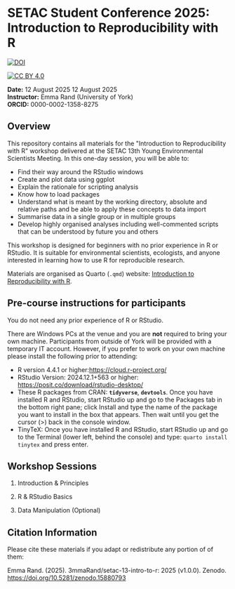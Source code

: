 
# SETAC Student Conference 2025: Introduction to Reproducibility with R
<!-- badges: start -->

<!-- zenodo badge -->

[![DOI](https://zenodo.org/badge/DOI/10.5281/zenodo.15880793.svg)](https://zenodo.org/badge/DOI/10.5281/zenodo.15880793.svg)

<!-- cc by 4.0 badge --> 

[![CC BY
4.0](https://img.shields.io/badge/License-CC%20BY%204.0-lightgrey.svg)](https://creativecommons.org/licenses/by/4.0/)

<!-- badges: end -->


**Date:** 12 August 2025 12 August 2025\
**Instructor:** Emma Rand (University of York)\
**ORCID:** 0000-0002-1358-8275

## Overview

This repository contains all materials for the "Introduction to
Reproducibility with R" workshop delivered at the SETAC 13th Young
Environmental Scientists Meeting. In this one-day session, you will be able to:

-   Find their way around the RStudio windows
-   Create and plot data using ggplot
-   Explain the rationale for scripting analysis
-   Know how to load packages
-   Understand what is meant by the working directory, absolute and
    relative paths and be able to apply these concepts to data import
-   Summarise data in a single group or in multiple groups
-   Develop highly organised analyses including well-commented scripts
    that can be understood by future you and others

This workshop is designed for beginners with no prior experience in R or
RStudio. It is suitable for environmental scientists, ecologists, and
anyone interested in learning how to use R for reproducible research.

Materials are organised as Quarto (`.qmd`) website: [Introduction to Reproducibility with R](https://3mmarand.github.io/setac-13-intro-to-r/).


## Pre-course instructions for participants

You do not need any prior experience of R or RStudio.

There are Windows PCs at the venue and you are **not** required to bring
your own machine. Participants from outside of York will be provided
with a temporary IT account. However, if you prefer to work on your own
machine please install the following prior to attending: 

-   R version 4.4.1 or higher:<https://cloud.r-project.org/>
-   RStudio Version: 2024.12.1+563 or higher:
    <https://posit.co/download/rstudio-desktop/>
-   These R packages from CRAN: **`tidyverse`**,  **`devtools`**.
    Once you have installed R and RStudio, start RStudio up and 
    go to the Packages tab in the bottom right pane; click Install and 
    type the name of the package you want to install in the box that 
    appears. Then wait until you get the cursor (\>) back in the 
    console window.
-   TinyTeX:
    Once you have installed R and RStudio, start RStudio up and 
    go to the Terminal (lower left, behind the console) and type:
    `quarto install tinytex` and press enter.

## Workshop Sessions

1. Introduction & Principles

2. R & RStudio Basics

3. Data Manipulation (Optional)


## Citation Information

Please cite these materials if you adapt or redistribute any portion of of them:

Emma Rand. (2025). 3mmaRand/setac-13-intro-to-r: 2025 (v1.0.0). Zenodo. https://doi.org/10.5281/zenodo.15880793

